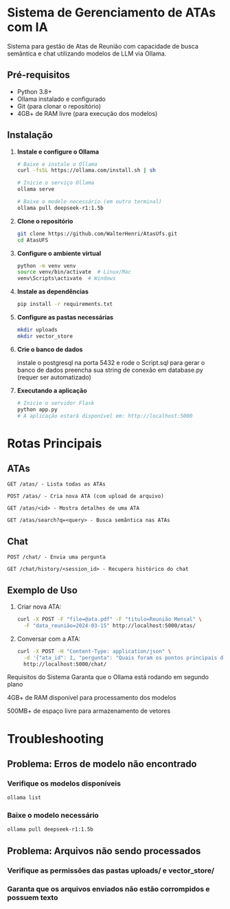 # Sistema de Gerenciamento de ATAs com IA

Sistema para gestão de Atas de Reunião com capacidade de busca semântica e chat utilizando modelos de LLM via Ollama.

## Pré-requisitos

- Python 3.8+
- Ollama instalado e configurado
- Git (para clonar o repositório)
- 4GB+ de RAM livre (para execução dos modelos)

## Instalação

1. **Instale e configure o Ollama**
   ```bash
   # Baixe e instale o Ollama
   curl -fsSL https://ollama.com/install.sh | sh

   # Inicie o serviço Ollama
   ollama serve

   # Baixe o modelo necessário (em outro terminal)
   ollama pull deepseek-r1:1.5b 
   ```
2. **Clone o repositório**

    ```bash 
    git clone https://github.com/WalterHenri/AtasUfs.git
    cd AtasUFS
    ```
3. **Configure o ambiente virtual**

    ```bash
    python -m venv venv
    source venv/bin/activate  # Linux/Mac
    venv\Scripts\activate  # Windows
    ```
4. **Instale as dependências**

    ```bash
    pip install -r requirements.txt
    ```

5. **Configure as pastas necessárias**

    ```bash
    mkdir uploads
    mkdir vector_store
    ```
   
5. **Crie o banco de dados**

    instale o postgresql na porta 5432 e rode o Script.sql para gerar o banco de dados
    preencha sua string de conexão em database.py (requer ser automatizado)

6. **Executando a aplicação**

    ```bash
    # Inicie o servidor Flask
    python app.py
    # A aplicação estará disponível em: http://localhost:5000
    ```

# Rotas Principais

## ATAs

    GET /atas/ - Lista todas as ATAs

    POST /atas/ - Cria nova ATA (com upload de arquivo)
    
    GET /atas/<id> - Mostra detalhes de uma ATA

    GET /atas/search?q=<query> - Busca semântica nas ATAs

## Chat

    POST /chat/ - Envia uma pergunta
    
    GET /chat/history/<session_id> - Recupera histórico do chat

## Exemplo de Uso

1.  Criar nova ATA:
    ```bash
    curl -X POST -F "file=@ata.pdf" -F "titulo=Reunião Mensal" \
      -F "data_reunião=2024-03-15" http://localhost:5000/atas/
    ```
2. Conversar com a ATA: 
    ```bash
    curl -X POST -H "Content-Type: application/json" \
      -d '{"ata_id": 1, "pergunta": "Quais foram os pontos principais discutidos?"}' \
      http://localhost:5000/chat/
   ```

Requisitos do Sistema
Garanta que o Ollama está rodando em segundo plano

4GB+ de RAM disponível para processamento dos modelos

500MB+ de espaço livre para armazenamento de vetores

# Troubleshooting

## Problema: Erros de modelo não encontrado

### Verifique os modelos disponíveis
 ```bash
ollama list
 ```

### Baixe o modelo necessário

 ```bash
ollama pull deepseek-r1:1.5b
 ```


## Problema: Arquivos não sendo processados

### Verifique as permissões das pastas uploads/ e vector_store/

### Garanta que os arquivos enviados não estão corrompidos e possuem texto
